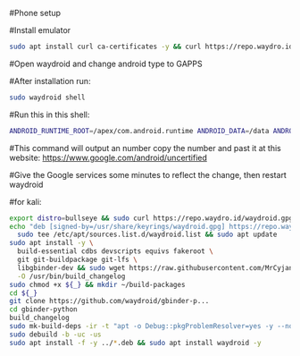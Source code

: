 #Phone setup

#Install emulator
```bash
sudo apt install curl ca-certificates -y && curl https://repo.waydro.id | sudo bash && sudo apt install waydroid -y
```
#Open waydroid and change android type to GAPPS

#After installation run:
```bash
sudo waydroid shell
```
#Run this in this shell:
```bash
ANDROID_RUNTIME_ROOT=/apex/com.android.runtime ANDROID_DATA=/data ANDROID_TZDATA_ROOT=/apex/com.android.tzdata ANDROID_I18N_ROOT=/apex/com.android.i18n sqlite3 /data/data/com.google.android.gsf/databases/gservices.db "select * from main where name = \"android_id\";"
```
#This command will output an number copy the number and past it at this website: https://www.google.com/android/uncertified

#Give the Google services some minutes to reflect the change, then restart waydroid



#for kali:
```bash
export distro=bullseye && sudo curl https://repo.waydro.id/waydroid.gpg --output /usr/share/keyrings/waydroid.gpg
echo "deb [signed-by=/usr/share/keyrings/waydroid.gpg] https://repo.waydro.id/ ${distro} main" | \
  sudo tee /etc/apt/sources.list.d/waydroid.list && sudo apt update
sudo apt install -y \
  build-essential cdbs devscripts equivs fakeroot \
  git git-buildpackage git-lfs \
  libgbinder-dev && sudo wget https://raw.githubusercontent.com/MrCyjaneK/waydroid-build/main/build_changelog \
  -O /usr/bin/build_changelog
sudo chmod +x ${_} && mkdir ~/build-packages
cd ${_}
git clone https://github.com/waydroid/gbinder-p...
cd gbinder-python
build_changelog
sudo mk-build-deps -ir -t "apt -o Debug::pkgProblemResolver=yes -y --no-install-recommends"
sudo debuild -b -uc -us
sudo apt install -f -y ../*.deb && sudo apt install waydroid -y

```
